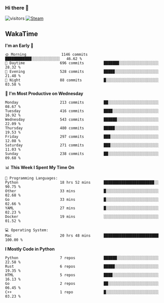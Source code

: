 ### Hi there 👋

![visitors](https://visitor-badge.glitch.me/badge?page_id=zhourunlai)
[![Steam](https://img.shields.io/badge/dynamic/json?url=https%3A%2F%2Fapi.swo.moe%2Fstats%2Fsteamgames%2F76561198285156854&query=count&color=0b1a37&label=Steam&labelColor=134375&logo=steam&suffix=+games&cacheSeconds=3600)](http://steamcommunity.com/profiles/76561198285156854)

## WakaTime
<!--START_SECTION:waka-->
**I'm an Early 🐤** 

```text
🌞 Morning                1146 commits        ████████████░░░░░░░░░░░░░   46.62 % 
🌆 Daytime                696 commits         ███████░░░░░░░░░░░░░░░░░░   28.32 % 
🌃 Evening                528 commits         █████░░░░░░░░░░░░░░░░░░░░   21.48 % 
🌙 Night                  88 commits          █░░░░░░░░░░░░░░░░░░░░░░░░   03.58 % 
```
📅 **I'm Most Productive on Wednesday** 

```text
Monday                   213 commits         ██░░░░░░░░░░░░░░░░░░░░░░░   08.67 % 
Tuesday                  416 commits         ████░░░░░░░░░░░░░░░░░░░░░   16.92 % 
Wednesday                543 commits         ██████░░░░░░░░░░░░░░░░░░░   22.09 % 
Thursday                 480 commits         █████░░░░░░░░░░░░░░░░░░░░   19.53 % 
Friday                   297 commits         ███░░░░░░░░░░░░░░░░░░░░░░   12.08 % 
Saturday                 271 commits         ███░░░░░░░░░░░░░░░░░░░░░░   11.03 % 
Sunday                   238 commits         ██░░░░░░░░░░░░░░░░░░░░░░░   09.68 % 
```


📊 **This Week I Spent My Time On** 

```text
💬 Programming Languages: 
Python                   18 hrs 52 mins      ███████████████████████░░   90.75 % 
Other                    33 mins             █░░░░░░░░░░░░░░░░░░░░░░░░   02.68 % 
Go                       33 mins             █░░░░░░░░░░░░░░░░░░░░░░░░   02.66 % 
YAML                     27 mins             █░░░░░░░░░░░░░░░░░░░░░░░░   02.23 % 
Docker                   19 mins             ░░░░░░░░░░░░░░░░░░░░░░░░░   01.52 % 

💻 Operating System: 
Mac                      20 hrs 48 mins      █████████████████████████   100.00 % 
```

**I Mostly Code in Python** 

```text
Python                   7 repos             ██████░░░░░░░░░░░░░░░░░░░   22.58 % 
Rust                     6 repos             █████░░░░░░░░░░░░░░░░░░░░   19.35 % 
HTML                     5 repos             ████░░░░░░░░░░░░░░░░░░░░░   16.13 % 
Go                       2 repos             ██░░░░░░░░░░░░░░░░░░░░░░░   06.45 % 
C++                      1 repo              █░░░░░░░░░░░░░░░░░░░░░░░░   03.23 % 
```




<!--END_SECTION:waka-->
